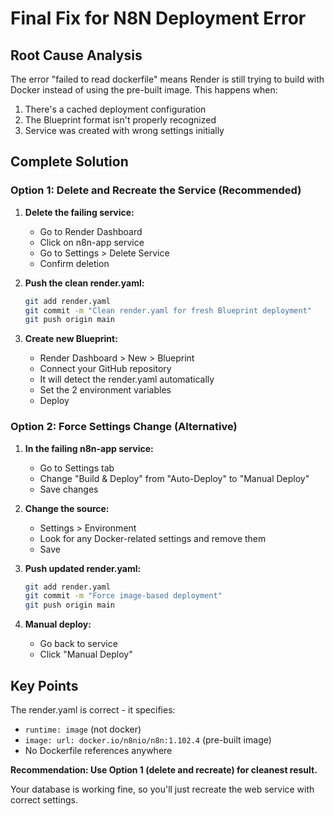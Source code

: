 # Final Fix for N8N Deployment Error

## Root Cause Analysis
The error "failed to read dockerfile" means Render is still trying to build with Docker instead of using the pre-built image. This happens when:
1. There's a cached deployment configuration  
2. The Blueprint format isn't properly recognized
3. Service was created with wrong settings initially

## Complete Solution

### Option 1: Delete and Recreate the Service (Recommended)

1. **Delete the failing service:**
   - Go to Render Dashboard
   - Click on n8n-app service
   - Go to Settings > Delete Service
   - Confirm deletion

2. **Push the clean render.yaml:**
   ```bash
   git add render.yaml
   git commit -m "Clean render.yaml for fresh Blueprint deployment"
   git push origin main
   ```

3. **Create new Blueprint:**
   - Render Dashboard > New > Blueprint  
   - Connect your GitHub repository
   - It will detect the render.yaml automatically
   - Set the 2 environment variables
   - Deploy

### Option 2: Force Settings Change (Alternative)

1. **In the failing n8n-app service:**
   - Go to Settings tab
   - Change "Build & Deploy" from "Auto-Deploy" to "Manual Deploy"
   - Save changes

2. **Change the source:**
   - Settings > Environment
   - Look for any Docker-related settings and remove them
   - Save

3. **Push updated render.yaml:**
   ```bash
   git add render.yaml  
   git commit -m "Force image-based deployment"
   git push origin main
   ```

4. **Manual deploy:**
   - Go back to service
   - Click "Manual Deploy"

## Key Points

The render.yaml is correct - it specifies:
- `runtime: image` (not docker)
- `image: url: docker.io/n8nio/n8n:1.102.4` (pre-built image)
- No Dockerfile references anywhere

**Recommendation: Use Option 1 (delete and recreate) for cleanest result.**

Your database is working fine, so you'll just recreate the web service with correct settings.